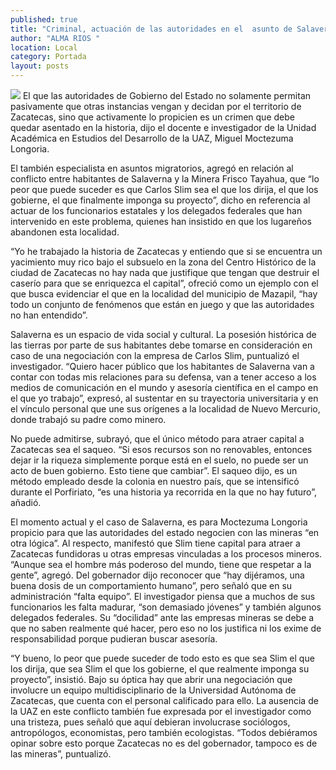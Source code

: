 ```yaml
---
published: true
title: "Criminal, actuación de las autoridades en el  asunto de Salaverna: Moctezuma Longoria"
author: "ALMA RIOS "
location: Local
category: Portada
layout: posts
---
```


![](http://i.imgur.com/c0AzgEWm.jpg)
El que las autoridades de Gobierno del Estado no solamente permitan pasivamente que otras instancias vengan y decidan por el territorio de Zacatecas, sino que activamente lo propicien es un crimen que debe quedar asentado en la historia, dijo el docente e investigador de la Unidad Académica en Estudios del Desarrollo de la UAZ, Miguel Moctezuma Longoria.

El también especialista en asuntos migratorios, agregó en relación al conflicto entre habitantes de Salaverna y la Minera Frisco Tayahua, que “lo peor que puede suceder es que Carlos Slim sea el que los dirija, el que los gobierne, el que finalmente imponga su proyecto”, dicho en referencia al actuar de los funcionarios estatales y los delegados federales que han intervenido en este problema, quienes han insistido en que los lugareños abandonen esta localidad.

“Yo he trabajado la historia de Zacatecas y entiendo que si se encuentra un yacimiento muy rico bajo el subsuelo en la zona del Centro Histórico de la ciudad de Zacatecas no hay nada que justifique que tengan que destruir el caserío para que se enriquezca el capital”, ofreció como un ejemplo con el que busca evidenciar el que en la localidad del municipio de Mazapil, “hay todo un conjunto de fenómenos que están en juego y que las autoridades no han entendido”.

Salaverna es un espacio de vida social y cultural. La posesión histórica de las tierras por parte de sus habitantes debe tomarse en consideración en caso de una negociación con la empresa de Carlos Slim, puntualizó el investigador.
“Quiero hacer público que los habitantes de Salaverna van a contar con todas mis relaciones para su defensa, van a tener acceso a los medios de comunicación en el mundo y asesoría científica en el campo en el que yo trabajo”, expresó, al sustentar en su trayectoria universitaria y en el vínculo personal que une sus orígenes a la localidad de Nuevo Mercurio, donde trabajó su padre como minero.

No puede admitirse, subrayó, que el único método para atraer capital a Zacatecas sea el saqueo. “Si esos recursos son no renovables, entonces dejar ir la riqueza simplemente porque está en el suelo, no puede ser un acto de buen gobierno. Esto tiene que cambiar”.
El saqueo dijo, es un método empleado desde la colonia en nuestro país, que se intensificó durante el Porfiriato, “es una historia ya recorrida en la que no hay futuro”, añadió.

El momento actual y el caso de Salaverna, es para Moctezuma Longoria propicio para que las autoridades del estado negocien con las mineras “en otra lógica”.
Al respecto, manifestó que Slim tiene capital para atraer a Zacatecas fundidoras u otras empresas vinculadas a los procesos mineros.  “Aunque sea el hombre más poderoso del mundo, tiene que respetar a la gente”, agregó.
Del gobernador dijo reconocer que “hay dijéramos, una buena dosis de un comportamiento humano”, pero señaló que en su administración “falta equipo”.
El investigador piensa que a muchos de sus funcionarios les falta madurar, “son demasiado jóvenes” y también algunos delegados federales. Su “docilidad” ante las empresas mineras se debe a que no saben realmente qué hacer, pero eso no los justifica ni los exime de responsabilidad porque pudieran buscar asesoría. 

“Y bueno, lo peor que puede suceder de todo esto es que sea Slim el que los dirija, que sea Slim el que los gobierne, el que realmente imponga su proyecto”, insistió.
Bajo su óptica hay que abrir una negociación que involucre un equipo multidisciplinario de la Universidad Autónoma de Zacatecas, que cuenta con el personal calificado para ello.
La ausencia de la UAZ en este conflicto también fue expresada por el investigador como una tristeza, pues señaló que aquí debieran involucrase sociólogos, antropólogos, economistas, pero también ecologistas. 
“Todos debiéramos opinar sobre esto porque Zacatecas no es del gobernador, tampoco es de las mineras”, puntualizó.
